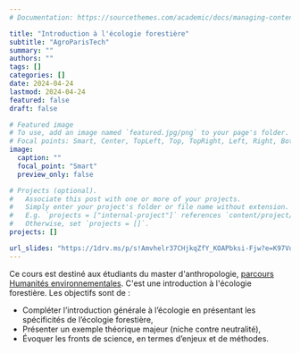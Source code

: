 ```yaml
---
# Documentation: https://sourcethemes.com/academic/docs/managing-content/

title: "Introduction à l'écologie forestière"
subtitle: "AgroParisTech"
summary: ""
authors: ""
tags: []
categories: []
date: 2024-04-24
lastmod: 2024-04-24
featured: false
draft: false

# Featured image
# To use, add an image named `featured.jpg/png` to your page's folder.
# Focal points: Smart, Center, TopLeft, Top, TopRight, Left, Right, BottomLeft, Bottom, BottomRight.
image:
  caption: ""
  focal_point: "Smart"
  preview_only: false

# Projects (optional).
#   Associate this post with one or more of your projects.
#   Simply enter your project's folder or file name without extension.
#   E.g. `projects = ["internal-project"]` references `content/project/deep-learning/index.md`.
#   Otherwise, set `projects = []`.
projects: []

url_slides: "https://1drv.ms/p/s!Amvhelr37CHjkqZfY_KOAPbksi-Fjw?e=K97Vuf"
---
```


Ce cours est destiné aux étudiants du master d'anthropologie, [parcours Humanités environnementales](http://cales-prod.univ-montp3.fr/fr/index/offre-de-formation/master-lmd-XB/sciences-humaines-et-sociales-SHS/master-1-anthropologie-hnd96diy/parcours-humanites-environnementales-J02IWN0N.html).
C'est une introduction à l'écologie forestière. Les objectifs sont de :
- Compléter l’introduction générale à l’écologie en présentant les spécificités de l’écologie forestière,
- Présenter un exemple théorique majeur (niche contre neutralité),
- Évoquer les fronts de science, en termes d’enjeux et de méthodes.
